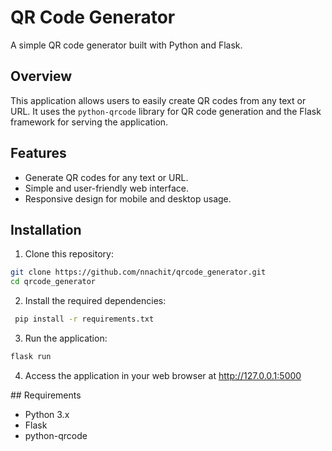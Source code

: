 # QR Code Generator

A simple QR code generator built with Python and Flask.

## Overview

This application allows users to easily create QR codes from any text or URL. It uses the `python-qrcode` library for QR code generation and the Flask framework for serving the application.

## Features

- Generate QR codes for any text or URL.
- Simple and user-friendly web interface.
- Responsive design for mobile and desktop usage.

## Installation

1. Clone this repository:
  ```bash
  git clone https://github.com/nnachit/qrcode_generator.git
  cd qrcode_generator
  ```

2. Install the required dependencies:
  ```bash
   pip install -r requirements.txt
  ```

3. Run the application:
  ```bash
  flask run
  ```

4. Access the application in your web browser at http://127.0.0.1:5000

## Requirements

- Python 3.x
- Flask
- python-qrcode

